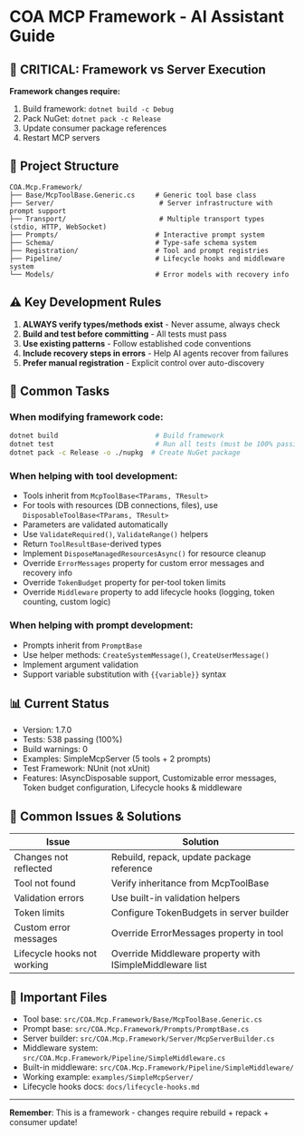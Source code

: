 # COA MCP Framework - AI Assistant Guide

## 🚨 CRITICAL: Framework vs Server Execution

**Framework changes require:**
1. Build framework: `dotnet build -c Debug`
2. Pack NuGet: `dotnet pack -c Release`  
3. Update consumer package references
4. Restart MCP servers

## 📁 Project Structure

```
COA.Mcp.Framework/
├── Base/McpToolBase.Generic.cs     # Generic tool base class
├── Server/                          # Server infrastructure with prompt support
├── Transport/                       # Multiple transport types (stdio, HTTP, WebSocket)
├── Prompts/                        # Interactive prompt system
├── Schema/                         # Type-safe schema system
├── Registration/                   # Tool and prompt registries
├── Pipeline/                       # Lifecycle hooks and middleware system
└── Models/                         # Error models with recovery info
```

## ⚠️ Key Development Rules

1. **ALWAYS verify types/methods exist** - Never assume, always check
2. **Build and test before committing** - All tests must pass
3. **Use existing patterns** - Follow established code conventions
4. **Include recovery steps in errors** - Help AI agents recover from failures
5. **Prefer manual registration** - Explicit control over auto-discovery

## 🔧 Common Tasks

### When modifying framework code:
```bash
dotnet build                        # Build framework
dotnet test                         # Run all tests (must be 100% passing)
dotnet pack -c Release -o ./nupkg  # Create NuGet package
```

### When helping with tool development:
- Tools inherit from `McpToolBase<TParams, TResult>` 
- For tools with resources (DB connections, files), use `DisposableToolBase<TParams, TResult>`
- Parameters are validated automatically
- Use `ValidateRequired()`, `ValidateRange()` helpers
- Return `ToolResultBase`-derived types
- Implement `DisposeManagedResourcesAsync()` for resource cleanup
- Override `ErrorMessages` property for custom error messages and recovery info
- Override `TokenBudget` property for per-tool token limits
- Override `Middleware` property to add lifecycle hooks (logging, token counting, custom logic)

### When helping with prompt development:
- Prompts inherit from `PromptBase`
- Use helper methods: `CreateSystemMessage()`, `CreateUserMessage()`
- Implement argument validation
- Support variable substitution with `{{variable}}` syntax

## 📊 Current Status
- Version: 1.7.0
- Tests: 538 passing (100%)
- Build warnings: 0
- Examples: SimpleMcpServer (5 tools + 2 prompts)
- Test Framework: NUnit (not xUnit)
- Features: IAsyncDisposable support, Customizable error messages, Token budget configuration, Lifecycle hooks & middleware

## 🛑 Common Issues & Solutions

| Issue | Solution |
|-------|----------|
| Changes not reflected | Rebuild, repack, update package reference |
| Tool not found | Verify inheritance from McpToolBase |
| Validation errors | Use built-in validation helpers |
| Token limits | Configure TokenBudgets in server builder |
| Custom error messages | Override ErrorMessages property in tool |
| Lifecycle hooks not working | Override Middleware property with ISimpleMiddleware list |

## 📍 Important Files

- Tool base: `src/COA.Mcp.Framework/Base/McpToolBase.Generic.cs`
- Prompt base: `src/COA.Mcp.Framework/Prompts/PromptBase.cs`
- Server builder: `src/COA.Mcp.Framework/Server/McpServerBuilder.cs`
- Middleware system: `src/COA.Mcp.Framework/Pipeline/SimpleMiddleware.cs`
- Built-in middleware: `src/COA.Mcp.Framework/Pipeline/SimpleMiddleware/`
- Working example: `examples/SimpleMcpServer/`
- Lifecycle hooks docs: `docs/lifecycle-hooks.md`

---
**Remember**: This is a framework - changes require rebuild + repack + consumer update!